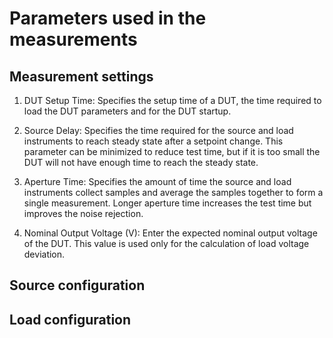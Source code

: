 # Parameters used in the measurements

## Measurement settings

1. DUT Setup Time:
   Specifies the setup time of a DUT, the time required to load the DUT parameters and for the DUT startup.

2. Source Delay:
   Specifies the time required for the source and load instruments to reach steady state after a setpoint change. This parameter can be minimized to reduce test time, but if it is too small the DUT will not have enough time to reach the steady state.

3. Aperture Time:
   Specifies the amount of time the source and load instruments collect samples and average the samples together to form a single measurement. Longer aperture time increases the test time but improves the noise rejection.

4. Nominal Output Voltage (V):
   Enter the expected nominal output voltage of the DUT. This value is used only for the calculation of load voltage deviation.


## Source configuration

## Load configuration






